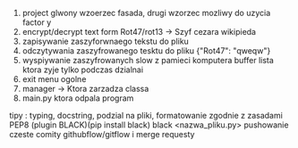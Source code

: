 1. project
glwony wzoerzec fasada, drugi wzorzec mozliwy do uzycia factor y
2. encrypt/decrypt text form Rot47/rot13 -> Szyf cezara wikipieda 
3. zapisywanie zaszyforwnaego tekstu do pliku
4. odczytywania zaszyfrowanego tesktu do pliku {"Rot47": "qweqw"}
5. wyspiywanie zaszyfrowanych slow z pamieci komputera buffer lista ktora zyje tylko podczas dzialnai 
6. exit menu ogolne 
7. manager -> Ktora zarzadza classa 
8. main.py ktora odpala program

tipy :
typing, docstring, podzial na pliki, formatowanie zgodnie z zasadami PEP8 (plugin BLACK)(pip install black) black <nazwa_pliku.py> 
pushowanie czeste comity githubflow/gitflow i merge requesty 